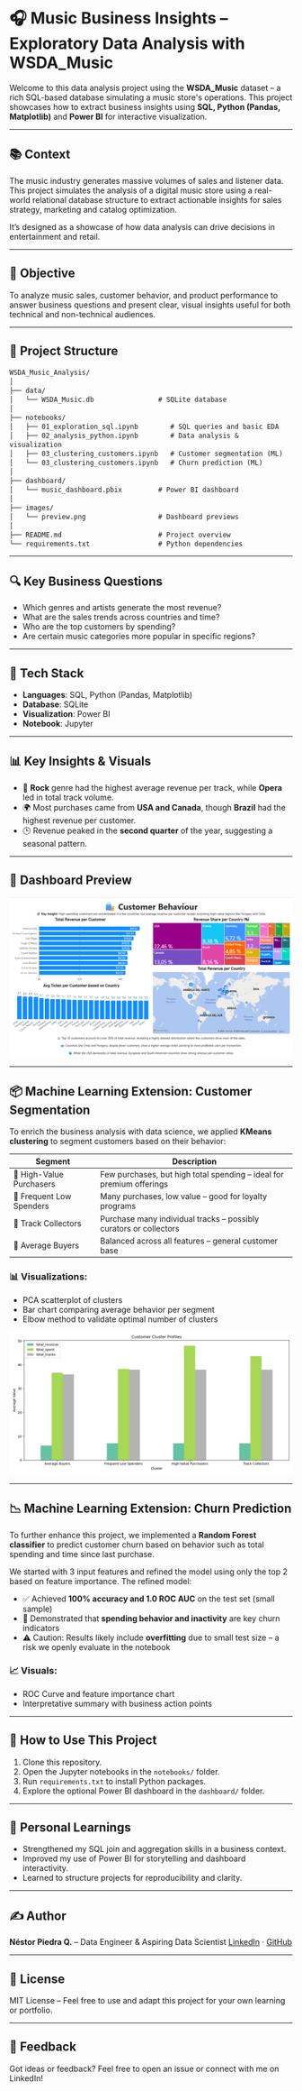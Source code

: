 # 🎧 Music Business Insights – Exploratory Data Analysis with WSDA\_Music

Welcome to this data analysis project using the **WSDA\_Music** dataset – a rich SQL-based database simulating a music store's operations. This project showcases how to extract business insights using **SQL, Python (Pandas, Matplotlib)** and **Power BI**  for interactive visualization.

---

## 📚 Context

The music industry generates massive volumes of sales and listener data.  
This project simulates the analysis of a digital music store using a real-world relational database structure to extract actionable insights for sales strategy, marketing and catalog optimization.

It’s designed as a showcase of how data analysis can drive decisions in entertainment and retail.

---

## 🧠 Objective

To analyze music sales, customer behavior, and product performance to answer business questions and present clear, visual insights useful for both technical and non-technical audiences.

---

## 📂 Project Structure

```
WSDA_Music_Analysis/
│
├── data/
│   └── WSDA_Music.db                # SQLite database
│
├── notebooks/
│   ├── 01_exploration_sql.ipynb        # SQL queries and basic EDA
│   ├── 02_analysis_python.ipynb        # Data analysis & visualization
│   ├── 03_clustering_customers.ipynb   # Customer segmentation (ML)
│   └── 03_clustering_customers.ipynb   # Churn prediction (ML)
│
├── dashboard/
│   └── music_dashboard.pbix         # Power BI dashboard
│
├── images/
│   └── preview.png                  # Dashboard previews
│
├── README.md                        # Project overview
└── requirements.txt                 # Python dependencies
```

---

## 🔍 Key Business Questions

* Which genres and artists generate the most revenue?
* What are the sales trends across countries and time?
* Who are the top customers by spending?
* Are certain music categories more popular in specific regions?

---

## 🧰 Tech Stack

* **Languages**: SQL, Python (Pandas, Matplotlib)
* **Database**: SQLite
* **Visualization**: Power BI 
* **Notebook**: Jupyter

---

## 📊 Key Insights & Visuals

- 🎵 **Rock** genre had the highest average revenue per track, while **Opera** led in total track volume.
- 🌍 Most purchases came from **USA and Canada**, though **Brazil** had the highest revenue per customer.
- 🕒 Revenue peaked in the **second quarter** of the year, suggesting a seasonal pattern.

---

## 📸 Dashboard Preview

![Preview](images/preview.png)

---

## 📦 Machine Learning Extension: Customer Segmentation

To enrich the business analysis with data science, we applied **KMeans clustering** to segment customers based on their behavior:

| Segment                | Description                                                                 |
|------------------------|------------------------------------------------------------------------------|
| 🤑 High-Value Purchasers | Few purchases, but high total spending – ideal for premium offerings          |
| 🔁 Frequent Low Spenders | Many purchases, low value – good for loyalty programs                         |
| 🎼 Track Collectors      | Purchase many individual tracks – possibly curators or collectors             |
| 🎯 Average Buyers        | Balanced across all features – general customer base                          |

### 📊 Visualizations:
- PCA scatterplot of clusters
- Bar chart comparing average behavior per segment
- Elbow method to validate optimal number of clusters

<img src="images/customer_cluster_profiles.png" width="600" />

---

## 📉 Machine Learning Extension: Churn Prediction

To further enhance this project, we implemented a **Random Forest classifier** to predict customer churn based on behavior such as total spending and time since last purchase.

We started with 3 input features and refined the model using only the top 2 based on feature importance. The refined model:

- ✅ Achieved **100% accuracy and 1.0 ROC AUC** on the test set (small sample)
- 🧠 Demonstrated that **spending behavior and inactivity** are key churn indicators
- ⚠️ Caution: Results likely include **overfitting** due to small test size – a risk we openly evaluate in the notebook

### 📈 Visuals:
- ROC Curve and feature importance chart
- Interpretative summary with business action points

---

## 🚀 How to Use This Project

1. Clone this repository.
2. Open the Jupyter notebooks in the `notebooks/` folder.
3. Run `requirements.txt` to install Python packages.
4. Explore the optional Power BI dashboard in the `dashboard/` folder.

---

## 🧠 Personal Learnings

- Strengthened my SQL join and aggregation skills in a business context.
- Improved my use of Power BI for storytelling and dashboard interactivity.
- Learned to structure projects for reproducibility and clarity.

---

## ✍️ Author

**Néstor Piedra Q.** – Data Engineer & Aspiring Data Scientist
[LinkedIn](https://linkedin.com/in/nestor-piedra-319b48178) · [GitHub](https://github.com/SteamyCupGames)

---

## 📜 License

MIT License – Feel free to use and adapt this project for your own learning or portfolio.

---

## 💬 Feedback

Got ideas or feedback? Feel free to open an issue or connect with me on LinkedIn!
